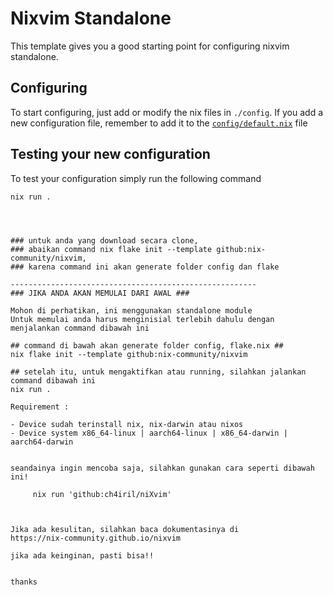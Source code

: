 # Nixvim Standalone

This template gives you a good starting point for configuring nixvim standalone.

## Configuring

To start configuring, just add or modify the nix files in `./config`.
If you add a new configuration file, remember to add it to the
[`config/default.nix`](./config/default.nix) file

## Testing your new configuration

To test your configuration simply run the following command

```
nix run .




### untuk anda yang download secara clone,
### abaikan command nix flake init --template github:nix-community/nixvim,
### karena command ini akan generate folder config dan flake

-------------------------------------------------------
### JIKA ANDA AKAN MEMULAI DARI AWAL ###

Mohon di perhatikan, ini menggunakan standalone module
Untuk memulai anda harus menginisial terlebih dahulu dengan menjalankan command dibawah ini

## command di bawah akan generate folder config, flake.nix ##
nix flake init --template github:nix-community/nixvim

## setelah itu, untuk mengaktifkan atau running, silahkan jalankan command dibawah ini
nix run .

Requirement :

- Device sudah terinstall nix, nix-darwin atau nixos
- Device system x86_64-linux | aarch64-linux | x86_64-darwin | aarch64-darwin 


seandainya ingin mencoba saja, silahkan gunakan cara seperti dibawah ini!

     nix run 'github:ch4iril/niXvim'



Jika ada kesulitan, silahkan baca dokumentasinya di 
https://nix-community.github.io/nixvim

jika ada keinginan, pasti bisa!!


thanks





```
